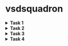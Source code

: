 # vsdsquadron
<details>
<summary><b> Task 1</b>  </summary>
  <br>

**1) Installing virtual box**

![VM VIRTUAL BOX](https://github.com/saidevharsha/vsdsquadron/blob/main/task1/1%20installing%20virtual%20%20box.png?raw=true)

**2) Installing leafpad**

![Installing leafpad](https://github.com/saidevharsha/vsdsquadron/blob/main/task1/2%20install%20leafpad.png?raw=true)

*By using the following command we can install the leafpad in ubuntu*
```
  sudo apt install leafpad
```
**3) Sample c code**
![sample c code](https://github.com/saidevharsha/vsdsquadron/blob/main/task1/3%20sample%20c%20code.png?raw=true)

The code which is given in above picture will perform the addition function from 1 to 100 numbers,
After entering the code save the code

**4) Output for c code**
![output](https://github.com/saidevharsha/vsdsquadron/blob/main/task1/4%20sample%20c%20code%20output.png?raw=true)

By using following commands we can get the output for respective code

```
  gcc filename.c
  ./a.out
```
**5) Calculations of instructions**
![calculations](https://github.com/saidevharsha/vsdsquadron/blob/main/task1/5%20calculations%20of%20instructions.png?raw=true)

By using the following commands we can get the assembly codes which are the above picture
```
  riscv64-unknown-elf-gcc -O1 -mabi=lp64 -march=rv64i -o sum1ton.o sum1ton.c
  ls -ltr sum1ton.o
```
Then the sum1ton.o file will be enable
```
  riscv64-unkown-elf-objdump -d sum1ton.o
```
The above command will give you bunch of assembly language code
```
  riscv64-unkown-elf-objdump -d sum1ton.o | less
```
The above command will help to reduce the assembly language code
</details>

<details>
<summary><b> Task 2</b>  </summary>
  <br>

**Traffic Flow Controller**
A simple Traffic flow controller controls the trafiic to reduce the congestions in this project iam using three lights red,yellow and green there will be a delay which will waste the time and it will be given to the each light and the delays for lights will be different and it will be fixed

**simple c code for traffic flow controller**

![c code](https://github.com/saidevharsha/vsdsquadron/blob/main/task2/c%20program%20for%20traffic%20light%20controller.png?raw=true)

**traffic flow controller program**
```
#include <stdio.h>
void redLight (int duration);
void yellowLight (int duration);
void greenLight (int duration);
void delay(int seconds);
int main() {
int redDuration = 4;
int yellowDuration = 2;
int greenDuration = 8;
while (1) {
redLight(redDuration);
yellowLight (yellowDuration);
greenLight(greenDuration);
}
return 0;
}
void redLight (int duration) {
printf("Red light on for %d seconds\n", duration); delay(duration);
}
void yellowLight (int duration) {
printf("Yellow light on for %d seconds\n", duration); delay(duration);
}
void greenLight (int duration) {
printf("Green light on for %d seconds\n", duration); delay(duration);
}
void delay(int seconds) {
unsigned long count;
for (int i=0; i< seconds; i++){
}
for(count=0; count<1000000000); count++);
}
```
The numericals which are assigned to the the lights are the delays for example redlight=4 so the red light will be enabled for 4 seconds this applicable to the remaining lights

**Output for the program**

![output](https://github.com/saidevharsha/vsdsquadron/blob/main/task2/output%20for%20c%20program.png?raw=true)

By using these commands we can get the output
```
  gcc filename.c
  ./a.out
```
First red light is enabled for 4 seconds,
Then yellow light is enabled for 2 seconds,
atlast green light is enabled for 8 seconds,
this process iterative process the lights will be enabled according there delays

**implementing traffic flow controller using RISCV**

![commands](https://github.com/saidevharsha/vsdsquadron/blob/main/task2/riscv%20gcc%20commands.png?raw=true)

```
riscv64-unknown-elf-gcc -O1 -mabi=lp64 -march=rv64i -o tlc.o tlc.c
ls -ltr tlc.o
```
These are the commands used to implement in RISCV

**Assembly language code for traffic flow controller**

![assembly](https://github.com/saidevharsha/vsdsquadron/blob/main/task2/large%20number%20of%20assembly%20codes.png?raw=true)

```
  riscv64-unknown-elf-objdump -d tlc.o
```
By using the above command we will get bunch of assembly language codes to reduce the assembly language code there is another command

**reduced assembly language code**

![reduced](https://github.com/saidevharsha/vsdsquadron/blob/main/task2/reduced%20assembly%20codes.png?raw=true)

```
  riscv64-unknown-elf-objdump -d tlc.o | less
```
This is reduced assembly language code for traffic flow controller
</details>


<details>
<summary><b> Task 3</b></summary>
  <br>
  This task is to perform spike simulation and verifying the 01 and 0fast instructions in RISC-V 

 **verifying with -01 command**
 
 ![-01command](https://github.com/saidevharsha/vsdsquadron/blob/main/task3/01%20instruction.png?raw=true)

  This the command used to get the -01 instruction ``` riscv64-unknown-elf-gcc -o1 -mabi=lp64 -march=rv64i -o tlc.o tlc.c ```
 ,  we will get the output by using ``` ./a.out``` 

 ![spike-01](https://github.com/saidevharsha/vsdsquadron/blob/main/task3/01%20command.png?raw=true)

By using the following command we can get the spike verification
```
spike pk tlc
```
  
**Assembly language code for -01command**

![assembly code](https://github.com/saidevharsha/vsdsquadron/blob/main/task3/assembly%20language%20code%20for%2001%20instruction.png?raw=true)

 to get assembly language code for 01 instruction following command is used
 ```
  riscv64-unknown-elf-objdump -d tlc.o
```
by using above command we will get the large number of assembly language codes to reduce the no.of codes we will use the below code

```
  riscv64-unknown-elf-objdump -d tlc.o | less
```

**spike simulation for -01command**
![spike-01](https://github.com/saidevharsha/vsdsquadron/blob/main/task3/spike%20simulation%20for%2001%20instruction.png?raw=true)

In this we perform debugging by sing this instruction
```
spike pk tlc
```
"100b0" is the 1st address so we can start debugging from the 100b0 by using this command we can start simulation
```
until pc 0 100b0
```
for getting the register value ``` reg 0 a5 ```

**verifying with -0fast command**

This the command used to get the -0fast instruction ``` riscv64-unknown-elf-gcc -0fast -mabi=lp64 -march=rv64i -o tlc.o tlc.c ```
 ,  we will get the output by using ``` ./a.out``` 

 ![assembly 0fast](https://github.com/saidevharsha/vsdsquadron/blob/main/task3/assembly%20language%20code%20for%200fast%20instruction.png?raw=true)

 we can get the assembly code for 0fast instruction by using the same commands which we used to get the -01 instruction's assembly language code

 **Spike simulation for -0fast command**

 ![spike 0fast](https://github.com/saidevharsha/vsdsquadron/blob/main/task3/spike%20simulation%20for%200fast%20instruction.png?raw=true)


In this we perform debugging by sing this instruction
```
spike pk tlc
```
"100b0" is the 1st address so we can start debugging from the 100b0 by using this command we can start simulation
```
until pc 0 100b0
```
for getting the register value ``` reg 0 a5 ```

</details>


<details>
  <summary><b> Task 4</b></summary>
  <br>

 **RISC-V ISA:** RISC-V (pronounced "risk-five") is an open-source instruction set architecture (ISA) for processors. Unlike most ISAs, RISC-V is royalty-free, meaning anyone can design and build RISC-V chips without paying licensing fees. It's based on the RISC (Reduced Instruction Set Computing) principle, where processors perform simple operations efficiently. RISC-V has a modular design with a base instruction set and optional extensions for specific tasks. This flexibility makes it suitable for a wide range of devices, from tiny embedded systems to powerful computers. RIS-V is gaining traction in the industry with companies designing RISC-V processors and software tools being developed to support it.
There are some set of important instructions 

**Instruction set**
1. R - Register
2. I - Immediate
3. S - Store
4. B - Branch
5. U - Upper Immediate
6. J - Jump

![instructionset](https://github.com/saidevharsha/vsdsquadron/blob/main/task4/RISC-V%20INSTRUCTION%20%20SET.png?raw=true)

**R-TYPE INSTRUCTION(Register)**
* R-type instructions operate on data stored in registers, without relying on immediate values (numbers directly included in the instruction).
* The first 7 bits (opcode) act as a fingerprint, identifying the general type of operation (like addition or subtraction).
* Next 5 bits (rd index) specify the destination register, where the result of the operation will be stored.
* Combined opcode and 3-bit funct3 field provide more details about the exact operation to be performed.
* Finally, the last two registers (rs1 and rs2), identified by their indexes (bits 15-19 and 20-24 respectively), hold the data used in the operation.
 ![rtype](https://velog.velcdn.com/images/taegon1998/post/fe0b327b-f8e3-4ff3-b77e-0c2ec99f06a8/image.jpg?raw==true)

**I-TYPE INSTRUCTION(Immediate)**
* I-type instructions are workhorses that combine register data with immediate values (small constant numbers included within the instruction itself). This eliminates the need to constantly access memory for these values, making them faster.
* The key difference from R-type is the 12-bit immediate field occupying the upper portion of the instruction. This field holds the constant value directly usable in the operation.
* The opcode remains in the same location but identifies operations suited for immediate values (like adding a register with a constant).
* The rest of the structure, including destination register (rd) and source register (rs1) indexes, resembles R-type instructions.
* In short, I-type instructions offer a more compact way to perform calculations involving both register data and fixed values.
  
![ITYPE](https://velog.velcdn.com/images/taegon1998/post/cb659e46-c7db-40b5-b3c0-44835e8fedd8/image.jpg?raw=true)

**S-type Instruction(Store)**
* S-type instructions are all about moving data out of registers and into memory. They act like couriers, delivering register values to their designated storage locations.
* Unlike R-type and I-type, S-type instructions don't have a destination register (rd) because their focus is on storing, not manipulating data.
* To pinpoint the memory address for storage, S-type instructions utilize a split immediate field. This field is divided into two parts:
* Bits 11 to 5 hold the higher-order bits of the offset.
* Bits 4 to 0 contain the lower-order bits of the offset.
* This combined immediate value, added to the base address stored in a register (usually rs1), specifies the exact memory location where the data from the source 
 register will be deposited.

![stype](https://velog.velcdn.com/images/taegon1998/post/61bcec43-61f4-45ee-8e2f-1f9d51c80dba/image.jpg?raw=true)

**B-TYPE INSTRUCTION(Branch)**
* B-type instructions are the decision-makers of the RISC-V world. They control the flow of the program by performing conditional branches. Unlike their R, I, and S counterparts, B-type instructions focus on changing the execution path based on certain conditions.
* B-type instructions are all about "if-then-else" scenarios. They compare the values in two registers (rs1 and rs2) using a funct3 field that specifies the comparison type (equal to, greater than, etc.).
* There's no destination register (rd) because B-type instructions aren't concerned with storing results, just altering the program flow.
* Similarly, funct7 is absent as B-type instructions deal with branching logic, not complex arithmetic operations.
* It provides an offset value that determines how many instruction positions to jump (forward or backward) if the specified condition is met.
* Think of B-type instructions as road signs. They evaluate conditions and, if met, adjust the program's course by a certain distance (the immediate offset) in 
  memory.

![btype](https://velog.velcdn.com/images/taegon1998/post/889b5adc-c152-4fa1-814a-85f10336e036/image.jpg?raw=true)

**U-TYPE INSTRUCTION(Upper Immediate)**

* U-type instructions are the express delivery service of RISC-V. They specialize in loading large immediate values (constants) directly into registers. Unlike I- 
  type with its smaller immediate field, U-type offers a dedicated 20-bit space for these values.
* U-type instructions are all about efficiency. They ditch most other fields, focusing solely on the essential elements:
* A 20-bit immediate field carries the hefty data payload.
* A destination register (rd) is specified, where this immediate value will be deposited.
* You won't find funct3, rs1, rs2, or funct7 in U-type instructions. These fields are unnecessary for the simple task of loading immediate data.
* Think of U-type instructions as pre-filled envelopes. They contain a large value (immediate) and a clear destination address (rd register), making data transfer 
  swift and streamlined

![utype](https://velog.velcdn.com/images/taegon1998/post/f5397f8a-e8c2-4b09-9967-d8889c7d6186/image.jpg?raw=true)

**J-TYPE INSTRUCTION(Jump)**

* While the RISC-V instruction set architecture (ISA) did have J-type instructions in earlier versions, it's important to note that  J-type instructions are no longer part of the base ISA as of RISC-V specification version 2.2. 
* Previously, J-type instructions were used for unconditional jumps, similar to U-type instructions for loading immediates. They shared a similar format with just the opcode, destination register (rd), and a large immediate field for the jump target address.

  Here's a quick comparison:

    | Feature       | U-type Instruction | J-type Instruction (deprecated) |
    |----------------|---------------------|---------------------------------|
    | Purpose        | Load immediate      | Unconditional jump               |
    | Key Field      | 20-bit immediate      | 20-bit jump target address        |
    | Other Fields    | rd register (destination) | rd register (destination), opcode |

* However, J-type instructions have been replaced by a combination of JAL (Jump and Link) instruction using the U-type format and setting rd to zero (x0). This simplifies the ISA and eliminates the need for a separate J-type format.

**given instruction sets and their type of instructions**

**Instruction** | **Type**         |**Description**
----------------|-----------------|-----------------------------------
ADD r1, r2, r3     | R-type          | Adds the values in rs1 and rs2, stores the result in rd.
SUB r3, r1, r2     | R-type          |  Subtracts the value in rs2 from rs1, stores the result in rd.
AND r2, r1, r3     | R-type          |  Performs bitwise AND between rs1 and rs2, stores the result in rd.
OR r8, r2, r5      | R-type          |  Performs bitwise OR between rs2 and rs5, stores the result in r8.
XOR r8, r1, r4     | R-type          |  Performs bitwise XOR between rs1 and r4, stores the result in r8.
SLT r10, r2, r4    | R-type          |  Sets r10 to 1 if rs2 is less than rs4, otherwise 0. (Set Less Than)
ADDI r12, r3, 5   | I-type (immediate) |  Adds the immediate value (imm) to the value in rs1, stores the result in rd.
SW r3, r1, 4       | S-type          |  Stores the value in rs2 at the memory address calculated by adding imm to the value in rs1.
SRL r16, r11, r2   | R-type          |  Shifts the value in rs1 right by the number of bits specified in rs2, stores the result in r16. (Shift Right Logical)
BNE r0, r1, 20     | B-type (branch)   |  Branches to the instruction at address `PC + imm` if the values in r0 and r1 are not equal. (Branch Not Equal)
BEQ r0, r0, 15     | B-type (branch)   |  Branches to the instruction at address `PC + imm` if the value in r0 is equal to itself (always true). (Branch Equal)
LW r13, r11, 2     | I-type (load)    |  Loads the value from the memory address calculated by adding imm to the value in rs1, stores the value in r13.
SLL r15, r11, r2   | R-type          |  Shifts the value in rs1 left by the number of bits specified in rs2, stores the result in r15. (Shift Left Logical)


**32 Bit Instruction code for each instruction**

**1.ADD r1, r2, r3**
>* Opcode: 0110011 
>* rd : 00001 
>* funct3: 000 
>* rs1 : 00010 
>* rs2 : 00011 
>* funct7: 0000000

*32 Bit Instruction code:* ```0000000 00011 00010 000 00001 0110011 ```

**2.SUB r3, r1, r2**

>* Opcode: 0110011 
>* rd: 00011 
>* funct3: 000 
>* rs1 : 00001 
>* rs2 : 00010 
>* funct7: 0100000 

*32 Bit Instruction code:* ```0100000 00010 00001 000 00011 0110011 ```

**3.AND r2, r1, r3**
>* Opcode: 0110011 
>* rd : 00010 
>* funct3: 111 
>* rs1 : 00001 
>* rs2 : 00011 
>* funct7: 0000000

*32 Bit Instruction code:*```0000000 00011 00001 111 00010 0110011  ```

**4.OR r8, r2, r5**
>* Opcode: 0110011 
>* rd : 01000 
>* funct3: 110 
>* rs1 : 00010 
>* rs2 : 00101 
>* funct7: 0000000 

*32 Bit Instruction code:*```0000000 00101 00010 110 01000 0110011```
**5.XOR r8, r1, r4**
>* Opcode: 0110011 
>* rd : 01000 
>* funct3: 100 
>* rs1 : 00001 
>* rs2 : 00100 
>* funct7: 0000000 

*32 Bit Instruction code:* ```0000000 00100 00001 100 01000 0110011 ```

**6.SLT r10, r2, r4**

>* Opcode: 0110011 
>* rd : 01010 
>* funct3: 010 
>* rs1 : 00010 
>* rs2 : 00100 
>* funct7: 0000000 

*32 Bit Instruction code:* ``` 0000000 00100 00010 010 01010 0110011```

**7.ADDI r12, r3, 5**

>* Opcode: 0010011 
>* rd : 01100 
>* funct3: 000 
>* rs1 : 00011 
>* imm: 000000000101

*32 Bit Instruction code:* ```000000000101 00011 000 01100 0010011```

**8.SW r3, r1, 4**

>* Opcode: 0100011 
>* imm[4:0]: 00100 
>* rs1 : 00001 
>* rs2 : 00011 
>* funct3: 010 
>* imm[11:5]: 0000000

*32 Bit Instruction code:*```0000000 00011 00001 010 00100 0100011```

**9.SRL r16, r11, r2**

>* Opcode: 0110011 
>* rd : 10000 
>* funct3: 101 
>* rs1 : 01011 
>* rs2 : 00010 
>* funct7: 0000000 

*32 Bit Instruction code:*```0000000 00010 01011 101 10000 0110011```

**10.BNE r0, r1, 20**
